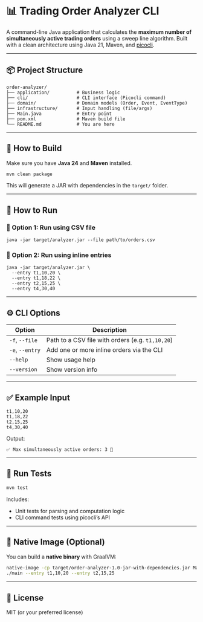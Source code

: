 
# 📊 Trading Order Analyzer CLI

A command-line Java application that calculates the **maximum number of simultaneously active trading orders** using a sweep line algorithm. Built with a clean architecture using Java 21, Maven, and [picocli](https://picocli.info/).

---

## 📦 Project Structure

```
order-analyzer/
├── application/          # Business logic
├── cli/                  # CLI interface (Picocli command)
├── domain/               # Domain models (Order, Event, EventType)
├── infrastructure/       # Input handling (file/args)
├── Main.java             # Entry point
├── pom.xml               # Maven build file
└── README.md             # You are here
```

---

## 🚀 How to Build

Make sure you have **Java 24** and **Maven** installed.

```bash
mvn clean package
```

This will generate a JAR with dependencies in the `target/` folder.

---

## 🏃 How to Run

### 🔹 Option 1: Run using CSV file

```
java -jar target/analyzer.jar --file path/to/orders.csv
```

### 🔹 Option 2: Run using inline entries

```
java -jar target/analyzer.jar \
  --entry t1,10,20 \
  --entry t1,18,22 \
  --entry t2,15,25 \
  --entry t4,30,40
```

---

## ⚙️ CLI Options

| Option           | Description                                      |
|------------------|--------------------------------------------------|
| `-f`, `--file`   | Path to a CSV file with orders (e.g. `t1,10,20`) |
| `-e`, `--entry`  | Add one or more inline orders via the CLI        |
| `--help`         | Show usage help                                  |
| `--version`      | Show version info                                |

---

## ✅ Example Input

```
t1,10,20
t1,18,22
t2,15,25
t4,30,40
```

Output:
```
✅ Max simultaneously active orders: 3 🧵
```

---

## 🧪 Run Tests

```bash
mvn test
```

Includes:
- Unit tests for parsing and computation logic
- CLI command tests using picocli’s API

---

## 🧊 Native Image (Optional)

You can build a **native binary** with GraalVM:

```bash
native-image -cp target/order-analyzer-1.0-jar-with-dependencies.jar Main
./main --entry t1,10,20 --entry t2,15,25
```

---

## 📜 License

MIT (or your preferred license)
